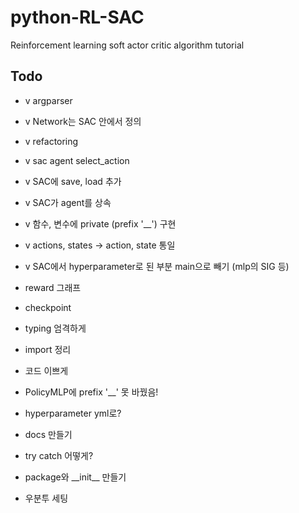 # python-RL-SAC

Reinforcement learning soft actor critic algorithm tutorial

## Todo

- v argparser
- v Network는 SAC 안에서 정의
- v refactoring
- v sac agent select_action
- v SAC에 save, load 추가

- v SAC가 agent를 상속
- v 함수, 변수에 private (prefix '__') 구현
- v actions, states -> action, state 통일
- v SAC에서 hyperparameter로 된 부분 main으로 빼기 (mlp의 SIG 등)
- reward 그래프
- checkpoint
- typing 엄격하게
- import 정리
- 코드 이쁘게

- PolicyMLP에 prefix '__' 못 바꿨음!

- hyperparameter yml로?
- docs 만들기

- try catch 어떻게?
- package와 \_\_init\_\_ 만들기
- 우분투 세팅